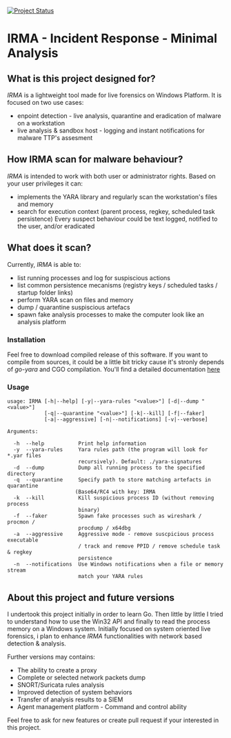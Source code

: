 [![Project Status](https://img.shields.io/badge/status-BETA-yellow?style=flat-square)]()

# IRMA - Incident Response - Minimal Analysis

## What is this project designed for?
_IRMA_ is a lightweight tool made for live forensics on Windows Platform. It is 
focused on two use cases:
* enpoint detection - live analysis, quarantine and eradication of malware on a workstation 
* live analysis & sandbox host - logging and instant notifications for malware TTP's assesment

## How IRMA scan for malware behaviour?
_IRMA_ is intended to work with both user or administrator rights.
Based on your user privileges it can:
* implements the YARA library and regularly scan the workstation's files and memory
* search for execution context (parent process, regkey, scheduled task persistence)
Every suspect behaviour could be text logged, notified to the user, and/or eradicated 

## What does it scan?
Currently, _IRMA_ is able to:
* list running processes and log for suspiscious actions
* list common persistence mecanisms (registry keys / scheduled tasks / startup folder links)
* perform YARA scan on files and memory
* dump / quarantine suspiscious artefacs
* spawn fake analysis processes to make the computer look like an analysis platform

### Installation 
Feel free to download compiled release of this software. If you want to compile 
from sources, it could be a little bit tricky cause it's stronly depends of 
_go-yara_ and CGO compilation. You'll find a detailed documentation [here](README.windows-compilation.md)

### Usage 
```
usage: IRMA [-h|--help] [-y|--yara-rules "<value>"] [-d|--dump "<value>"]
            [-q|--quarantine "<value>"] [-k|--kill] [-f|--faker]
            [-a|--aggressive] [-n|--notifications] [-v|--verbose]

Arguments:

  -h  --help           Print help information
  -y  --yara-rules     Yara rules path (the program will look for *.yar files
                       recursively). Default: ./yara-signatures
  -d  --dump           Dump all running process to the specified directory
  -q  --quarantine     Specify path to store matching artefacts in quarantine
                      (Base64/RC4 with key: IRMA
  -k  --kill           Kill suspicious process ID (without removing process
                       binary)
  -f  --faker          Spawn fake processes such as wireshark / procmon /
                       procdump / x64dbg
  -a  --aggressive     Aggressive mode - remove suscpicious process executable
                       / track and remove PPID / remove schedule task & regkey
                       persistence
  -n  --notifications  Use Windows notifications when a file or memory stream
                       match your YARA rules
``` 

## About this project and future versions
I undertook this project initially in order to learn Go. Then little by little 
I tried to understand how to use the Win32 API and finally to read the process 
memory on a Windows system. Initially focused on system oriented live forensics, 
i plan to enhance _IRMA_ functionalities with network based detection & analysis.

Further versions may contains:
* The ability to create a proxy
* Complete or selected network packets dump
* SNORT/Suricata rules analysis
* Improved detection of system behaviors
* Transfer of analysis results to a SIEM
* Agent management platform - Command and control ability

Feel free to ask for new features or create pull request if your interested in 
this project.